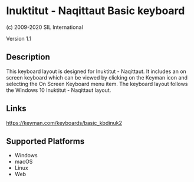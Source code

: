 Inuktitut - Naqittaut Basic keyboard
==============

(c) 2009-2020 SIL International

Version 1.1

Description
-----------

This keyboard layout is designed for Inuktitut - Naqittaut.  It includes an on screen keyboard which can be viewed 
by clicking on the Keyman icon and selecting the On Screen Keyboard menu item. The keyboard layout follows the 
Windows 10 Inuktitut - Naqittaut layout.

Links
-----
https://keyman.com/keyboards/basic_kbdinuk2

Supported Platforms
-------------------
 * Windows
 * macOS
 * Linux
 * Web
